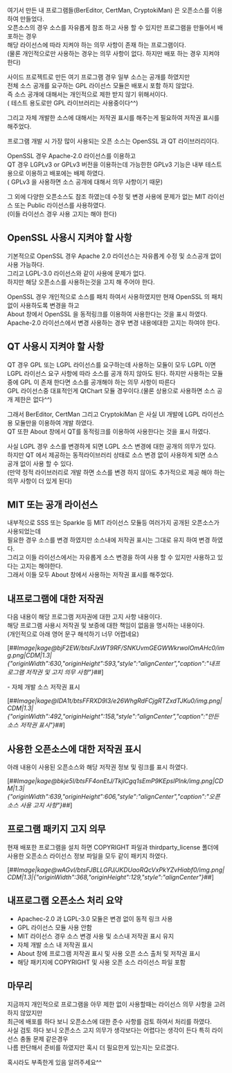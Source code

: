 여기서 만든 내 프로그램들(BerEditor, CertMan, CryptokiMan) 은 오픈소스를 이용하여 만들었다.  
오픈소스의 경우 소스를 자유롭게 참조 하고 사용 할 수 있지만 프로그램을 만들어서 배포하는 경우  
해당 라이선스에 따라 지켜야 하는 의무 사항이 존재 하는 프로그램이다.  
(물론 개인적으로만 사용하는 경우는 의무 사항이 없다. 하지만 배포 하는 경우 지켜야 한다)

사이드 프로젝트로 만든 여기 프로그램 경우 일부 소스는 공개를 하였지만  
전체 소스 공개를 요구하는 GPL 라이선스 모듈은 배포시 포함 하지 않았다.  
즉 소스 공개에 대해서는 개인적으로 제한 받지 않기 위해서이다.  
( 테스트 용도로만 GPL 라이브러리는 사용중이다^^)

그리고 자체 개발한 소스에 대해서는 저작권 표시를 해주는게 필요하여 저작권 표시를 해주었다.

프로그램 개발 시 가장 많이 사용되는 오픈 소스는 OpenSSL 과 QT 라이브러리이다.

OpenSSL 경우 Apache-2.0 라이선스를 이용하고  
QT 경우 LGPLv3 or GPLv3 버전을 이용하는데 가능한한 GPLv3 기능은 내부 테스트용으로 이용하고 배포에는 배제 하였다.  
( GPLv3 을 사용하면 소스 공개에 대해서 의무 사항이기 때문)

그 외에 다양한 오픈소스도 참조 하였는데 수정 및 변경 사용에 문제가 없는 MIT 라이선스 또는 Public 라이선스를 사용하였다.  
(이들 라이선스 경우 사용 고지는 해야 한다)

## OpenSSL 사용시 지켜야 할 사항

기본적으로 OpenSSL 경우 Apache 2.0 라이선스는 자유롭게 수정 및 소스공개 없이 사용 가능하다.  
그리고 LGPL-3.0 라이선스와 같이 사용에 문제가 없다.  
하지만 해당 오픈소스를 사용하는것을 고지 해 주어야 한다.

OpenSSL 경우 개인적으로 소스를 패치 하여서 사용하였지만 현재 OpenSSL 의 패치 없이 사용하도록 변경을 하고  
About 창에서 OpenSSL 을 동적링크를 이용하여 사용한다는 것을 표시 하였다.  
Apache-2.0 라이선스에서 변경 사용하는 경우 변경 내용에대한 고지는 하여야 한다.

## QT 사용시 지켜야 할 사항

QT 경우 GPL 또는 LGPL 라이선스를 요구하는데 사용하는 모듈이 모두 LGPL 이면 LGPL 라이선스 요구 사항에 따라 소스를 공개 하지 않아도 된다. 하지만 사용하는 모듈 중에 GPL 이 존재 한다면 소스를 공개해야 하는 의무 사항이 따른다  
GPL 라이선스중 대표적인게 QtChart 모듈 경우이다.(물론 상용으로 사용하면 소스 공개 제한은 없다^^)

그래서 BerEditor, CertMan 그리고 CryptokiMan 은 사실 UI 개발에 LGPL 라이선스용 모듈만을 이용하여 개발 하였다.  
QT 또한 About 창에서 QT를 동적링크를 이용하여 사용한다는 것을 표시 하였다.

사실 LGPL 경우 소스를 변경하게 되면 LGPL 소스 변경에 대한 공개의 의무가 있다.  
하지만 QT 에서 제공하는 동적라이브러리 상태로 소스 변경 없이 사용하게 되면 소스 공개 없이 사용 할 수 있다.  
(만약 정적 라이브러리로 개발 하면 소스를 변경 하지 않아도 추가적으로 제공 해야 하는 의무 사항이 더 있게 된다)

## MIT 또는 공개 라이선스

내부적으로 SSS 또는 Sparkle 등 MIT 라이선스 모듈등 여러가지 공개된 오픈소스가 사용되었는데  
필요한 경우 소스를 변경 하였지만 소스내에 저작권 표시는 그대로 유지 하여 변경 하였다.  
그리고 이들 라이선스에서는 자유롭게 소스 변경을 하여 사용 할 수 있지만 사용하고 있다는 고지는 해야한다.  
그래서 이들 모두 About 창에서 사용하는 저작권 표시를 해주었다.

## 내프로그램에 대한 저작권

다음 내용이 해당 프로그램 저자권에 대한 고지 사항 내용이다.  
해당 프로그램 사용시 저작권 및 보증에 대한 책임이 없음을 명시하는 내용이다.  
(개인적으로 아래 영어 문구 해석하기 너무 어렵네요)

[##_Image|kage@bjF2EW/btsFJxWT9RF/SNKUvmGEGWWkrwolOmAHc0/img.png|CDM|1.3|{"originWidth":630,"originHeight":593,"style":"alignCenter","caption":"내프로그램 저작권 및 고지 의무 사항"}_##]

\- 자체 개발 소스 저작권 표시

[##_Image|kage@IDA1t/btsFFRXD9l3/e26WhgRdFCjgRTZxdTJKu0/img.png|CDM|1.3|{"originWidth":492,"originHeight":158,"style":"alignCenter","caption":"만든 소스 저작권 표시"}_##]

## 사용한 오픈소스에 대한 저작권 표시

아래 내용이 사용된 오픈소스와 해당 저작권 정보 및 링크를 표시 하였다.

[##_Image|kage@bkje5l/btsFF4onEtJ/TkjlCgq1sEmP9KEpsIPlnk/img.png|CDM|1.3|{"originWidth":639,"originHeight":606,"style":"alignCenter","caption":"오픈소스 사용 고지 사항"}_##]

## 프로그램 패키지 고지 의무

현재 배포한 프로그램을 설치 하면 COPYRIGHT 파일과 thirdparty\_license 폴더에 사용한 오픈소스 라이선스 정보 파일을 모두 같이 패키지 하였다.

[##_Image|kage@wAGvl/btsFJBLLGPJ/JKDUaoRQcVxPkYZvHiabf0/img.png|CDM|1.3|{"originWidth":368,"originHeight":129,"style":"alignCenter"}_##]

## 내프로그램 오픈소스 처리 요약

-   Apachec-2.0 과 LGPL-3.0 모듈은 변경 없이 동적 링크 사용
-   GPL 라이선스 모듈 사용 안함
-   MIT 라이선스 경우 소스 변경 사용 및 소스내 저작권 표시 유지
-   자체 개발 소스 내 저작권 표시
-   About 창에 프로그램 저작권 표시 및 사용 오픈 소스 출처 및 저작권 표시
-   해당 패키지에 COPYRIGHT 및 사용 오픈 소스 라이선스 파일 포함

## 마무리

지금까지 개인적으로 프로그램을 아무 제한 없이 사용할때는 라이선스 의무 사항을 고려하지 않았지만  
최근에 배포를 하다 보니 오픈소스에 대한 준수 사항를 검토 하여서 처리를 하였다.  
사실 검토 하다 보니 오픈소스 고지 의무가 생각보다는 어렵다는 생각이 든다 특히 라이선스 충돌 문제 같은경우  
나름 판단해서 준비를 하였지만 혹시 더 필요한게 있는지는 모르겠다.

혹시라도 부족한게 있음 알려주세요^^
